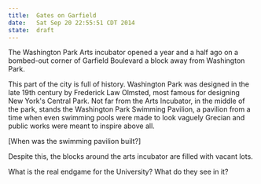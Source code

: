 ```yaml
---
title: 	Gates on Garfield
date:	Sat Sep 20 22:55:51 CDT 2014
state: 	draft
---
```

The Washington Park Arts incubator opened a year and a half ago on a bombed-out corner of Garfield Boulevard a block away from Washington Park.

This part of the city is full of history.  Washington Park was designed in the late 19th century by Frederick Law Olmsted, most famous for designing New York's Central Park.  Not far from the Arts Incubator, in the middle of the park, stands the Washington Park Swimming Pavilion, a pavilion from a time when even swimming pools were made to look vaguely Grecian and public works were meant to inspire above all.

[When was the swimming pavilion built?]

Despite this, the blocks around the arts incubator are filled with vacant lots.

What is the real endgame for the University?  What do they see in it?

